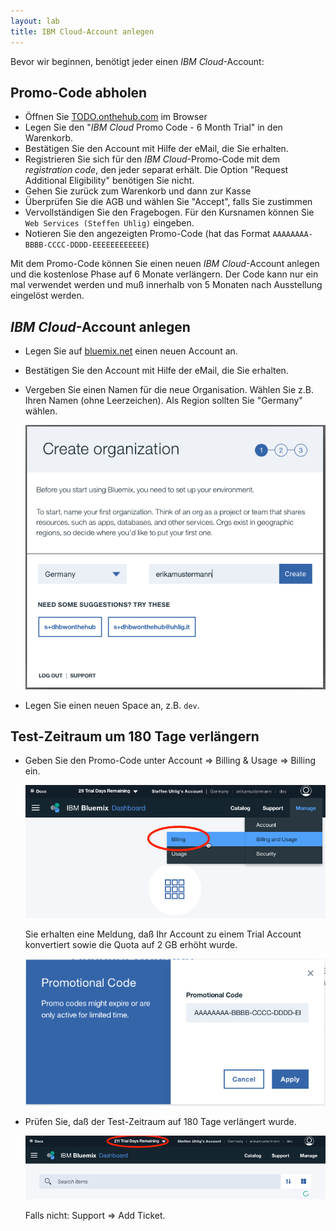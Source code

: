 ```yaml
---
layout: lab
title: IBM Cloud-Account anlegen
---
```


Bevor wir beginnen, benötigt jeder einen _IBM Cloud_-Account:

## Promo-Code abholen

* Öffnen Sie [TODO.onthehub.com](https://TODO.onthehub.com/) im Browser
* Legen Sie den "_IBM Cloud_ Promo Code - 6 Month Trial" in den Warenkorb.
* Bestätigen Sie den Account mit Hilfe der eMail, die Sie erhalten.
* Registrieren Sie sich für den _IBM Cloud_-Promo-Code mit dem *registration code*, den jeder separat erhält. Die Option "Request Additional Eligibility" benötigen Sie nicht.
* Gehen Sie zurück zum Warenkorb und dann zur Kasse
* Überprüfen Sie die AGB und wählen Sie "Accept", falls Sie zustimmen
* Vervollständigen Sie den Fragebogen. Für den Kursnamen können Sie `Web Services (Steffen Uhlig)` eingeben.
* Notieren Sie den angezeigten Promo-Code (hat das Format `AAAAAAAA-BBBB-CCCC-DDDD-EEEEEEEEEEEE`)

Mit dem Promo-Code können Sie einen neuen _IBM Cloud_-Account anlegen und die kostenlose Phase auf 6 Monate verlängern. Der Code kann nur ein mal verwendet werden und muß innerhalb von 5 Monaten nach Ausstellung eingelöst werden.

## _IBM Cloud_-Account anlegen

* Legen Sie auf [bluemix.net](https://bluemix.net) einen neuen Account an.
* Bestätigen Sie den Account mit Hilfe der eMail, die Sie erhalten.
* Vergeben Sie einen Namen für die neue Organisation. Wählen Sie z.B. Ihren Namen (ohne Leerzeichen). Als Region sollten Sie "Germany" wählen.

    ![Organisation anlegen](create-org.png)

* Legen Sie einen neuen Space an, z.B. `dev`.

## Test-Zeitraum um 180 Tage verlängern

* Geben Sie den Promo-Code unter Account => Billing & Usage => Billing ein.

    ![Billing](billing.png)

    Sie erhalten eine Meldung, daß Ihr Account zu einem Trial Account konvertiert sowie die Quota auf 2 GB erhöht wurde.

    ![Promo-Code eingeben](enter-promo-code.png)

* Prüfen Sie, daß der Test-Zeitraum auf 180 Tage verlängert wurde.

    ![Trial verlängert](trial-extended.png)

    Falls nicht: Support => Add Ticket.
